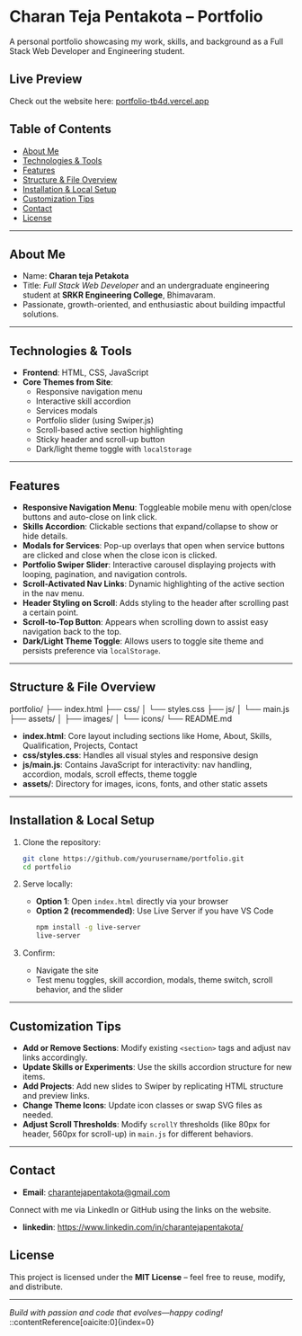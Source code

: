 # Charan Teja Pentakota – Portfolio

A personal portfolio showcasing my work, skills, and background as a Full Stack Web Developer and Engineering student.

##  Live Preview

Check out the website here: [portfolio-tb4d.vercel.app](--------------------)  



##  Table of Contents

- [About Me](#about-me)  
- [Technologies & Tools](#technologies--tools)  
- [Features](#features)  
- [Structure & File Overview](#structure--file-overview)  
- [Installation & Local Setup](#installation--local-setup)  
- [Customization Tips](#customization-tips)  
- [Contact](#contact)  
- [License](#license)

---

##  About Me

- Name: **Charan teja Petakota**  
- Title: *Full Stack Web Developer* and an undergraduate engineering student at **SRKR Engineering College**, Bhimavaram.  
- Passionate, growth-oriented, and enthusiastic about building impactful solutions.

---

##  Technologies & Tools

- **Frontend**: HTML, CSS, JavaScript  
- **Core Themes from Site**:
  - Responsive navigation menu  
  - Interactive skill accordion  
  - Services modals  
  - Portfolio slider (using Swiper.js)  
  - Scroll-based active section highlighting  
  - Sticky header and scroll-up button  
  - Dark/light theme toggle with `localStorage`

---

##  Features

- **Responsive Navigation Menu**: Toggleable mobile menu with open/close buttons and auto-close on link click.  
- **Skills Accordion**: Clickable sections that expand/collapse to show or hide details.  
- **Modals for Services**: Pop-up overlays that open when service buttons are clicked and close when the close icon is clicked.  
- **Portfolio Swiper Slider**: Interactive carousel displaying projects with looping, pagination, and navigation controls.  
- **Scroll-Activated Nav Links**: Dynamic highlighting of the active section in the nav menu.  
- **Header Styling on Scroll**: Adds styling to the header after scrolling past a certain point.  
- **Scroll-to-Top Button**: Appears when scrolling down to assist easy navigation back to the top.  
- **Dark/Light Theme Toggle**: Allows users to toggle site theme and persists preference via `localStorage`.

---

##  Structure & File Overview


portfolio/
├── index.html
├── css/
│ └── styles.css
├── js/
│ └── main.js
├── assets/
│ ├── images/
│ └── icons/
└── README.md




- **index.html**: Core layout including sections like Home, About, Skills, Qualification, Projects, Contact  
- **css/styles.css**: Handles all visual styles and responsive design  
- **js/main.js**: Contains JavaScript for interactivity: nav handling, accordion, modals, scroll effects, theme toggle  
- **assets/**: Directory for images, icons, fonts, and other static assets

---

##  Installation & Local Setup

1. Clone the repository:

    ```bash
    git clone https://github.com/yourusername/portfolio.git
    cd portfolio
    ```

2. Serve locally:
   - **Option 1**: Open `index.html` directly via your browser  
   - **Option 2 (recommended)**: Use Live Server if you have VS Code  
     ```bash
     npm install -g live-server
     live-server
     ```

3. Confirm:
   - Navigate the site  
   - Test menu toggles, skill accordion, modals, theme switch, scroll behavior, and the slider

---

##  Customization Tips

- **Add or Remove Sections**: Modify existing `<section>` tags and adjust nav links accordingly.  
- **Update Skills or Experiments**: Use the skills accordion structure for new items.  
- **Add Projects**: Add new slides to Swiper by replicating HTML structure and preview links.  
- **Change Theme Icons**: Update icon classes or swap SVG files as needed.  
- **Adjust Scroll Thresholds**: Modify `scrollY` thresholds (like 80px for header, 560px for scroll-up) in `main.js` for different behaviors.

---

##  Contact

- **Email**: charantejapentakota@gmail.com  

Connect with me via LinkedIn or GitHub using the links on the website.

- **linkedin**: https://www.linkedin.com/in/charantejapentakota/

##  License

This project is licensed under the **MIT License** – feel free to reuse, modify, and distribute.

---

*Build with passion and code that evolves—happy coding!*
::contentReference[oaicite:0]{index=0}

